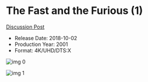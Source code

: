 # The Fast and the Furious (1)

[Discussion Post](https://www.avsforum.com/threads/bass-eq-for-filtered-movies.2995212/post-56881060)

* Release Date: 2018-10-02
* Production Year: 2001
* Format: 4K/UHD/DTS:X

![img 0](https://i.imgur.com/GqgseqE.jpg)

![img 1](https://i.imgur.com/hRUXZJJ.png)

